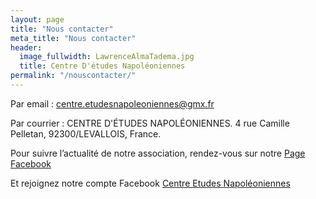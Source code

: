 ```yaml
---
layout: page
title: "Nous contacter"
meta_title: "Nous contacter"
header:
  image_fullwidth: LawrenceAlmaTadema.jpg
  title: Centre D'études Napoléoniennes
permalink: "/nouscontacter/"
---
```

Par email : centre.etudesnapoleoniennes@gmx.fr

Par courrier :
CENTRE D'ÉTUDES NAPOLÉONIENNES. 
4 rue Camille Pelletan, 
92300/LEVALLOIS, France.

Pour suivre l’actualité de notre association, rendez-vous sur notre [Page Facebook][1]

Et rejoignez notre compte Facebook [Centre Etudes Napoléoniennes][2]


 [1]: https://www.facebook.com/Berezina2012.fr
 [2]: https://www.facebook.com/jerome.centreetudesnapoleoniennes?fref=ts
